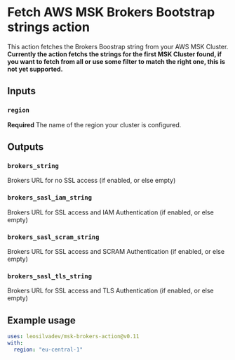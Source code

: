 # Fetch AWS MSK Brokers Bootstrap strings action

This action fetches the Brokers Boostrap string from your AWS MSK Cluster.
**Currently the action fetchs the strings for the first MSK Cluster found, if you want to fetch from all or use some filter to match the right one, this is not yet supported.**

## Inputs

### `region`

**Required** The name of the region your cluster is configured.

## Outputs

### `brokers_string`

Brokers URL for no SSL access (if enabled, or else empty)

### `brokers_sasl_iam_string`

Brokers URL for SSL access and IAM Authentication (if enabled, or else empty)

### `brokers_sasl_scram_string`

Brokers URL for SSL access and SCRAM Authentication (if enabled, or else empty)

### `brokers_sasl_tls_string`

Brokers URL for SSL access and TLS Authentication (if enabled, or else empty)

## Example usage

``` yaml
uses: leosilvadev/msk-brokers-action@v0.11
with:
  region: "eu-central-1"
```